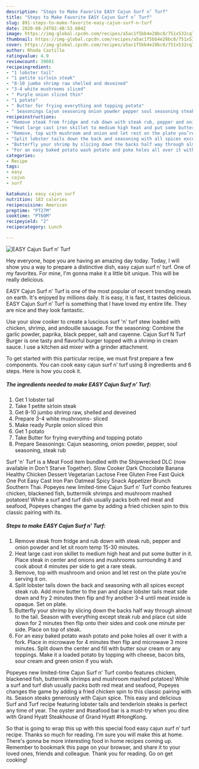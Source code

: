 ```yaml
---
description: "Steps to Make Favorite EASY Cajun Surf n’ Turf"
title: "Steps to Make Favorite EASY Cajun Surf n’ Turf"
slug: 891-steps-to-make-favorite-easy-cajun-surf-n-turf
date: 2020-08-24T02:48:53.604Z
image: https://img-global.cpcdn.com/recipes/a5ac1f5bb4e28bc8/751x532cq70/easy-cajun-surf-n-turf-recipe-main-photo.jpg
thumbnail: https://img-global.cpcdn.com/recipes/a5ac1f5bb4e28bc8/751x532cq70/easy-cajun-surf-n-turf-recipe-main-photo.jpg
cover: https://img-global.cpcdn.com/recipes/a5ac1f5bb4e28bc8/751x532cq70/easy-cajun-surf-n-turf-recipe-main-photo.jpg
author: Rhoda Castillo
ratingvalue: 4.9
reviewcount: 39601
recipeingredient:
- "1 lobster tail"
- "1 petite sirloin steak"
- "8-10 jumbo shrimp raw shelled and deveined"
- "3-4 white mushrooms sliced"
- " Purple onion sliced thin"
- "1 potato"
- " Butter for frying everything and topping potato"
- " Seasonings Cajun seasoning onion powder pepper soul seasoning steak rub"
recipeinstructions:
- "Remove steak from fridge and rub down with steak rub, pepper and onion powder and let sit room temp 15-30 minutes."
- "Heat large cast iron skillet to medium high heat and put some butter in it. Place steak in center and onions and mushrooms surrounding it and cook about 4 minutes per side to get a rare steak."
- "Remove, top with mushroom and onion and let rest on the plate you’re serving it on."
- "Split lobster tails down the back and seasoning with all spices except steak rub. Add more butter to the pan and place lobster tails meat side down and fry 2 minutes then flip and fry another 3-4 until meat inside is opaque. Set on plate."
- "Butterfly your shrimp by slicing down the backs half way through almost to the tail. Season with everything except steak rub and place cut side down for 2 minutes then flip onto their sides and cook one minute per side. Place on top of steak."
- "For an easy baked potato wash potato and poke holes all over it with a fork. Place in microwave for 4 minutes then flip and microwave 3 more minutes. Split down the center and fill with butter sour cream or any toppings. Make it a loaded potato by topping with cheese, bacon bits, sour cream and green onion if you wish."
categories:
- Recipe
tags:
- easy
- cajun
- surf

katakunci: easy cajun surf 
nutrition: 183 calories
recipecuisine: American
preptime: "PT27M"
cooktime: "PT60M"
recipeyield: "2"
recipecategory: Lunch

---
```



![EASY Cajun Surf n’ Turf](https://img-global.cpcdn.com/recipes/a5ac1f5bb4e28bc8/751x532cq70/easy-cajun-surf-n-turf-recipe-main-photo.jpg)

Hey everyone, hope you are having an amazing day today. Today, I will show you a way to prepare a distinctive dish, easy cajun surf n’ turf. One of my favorites. For mine, I'm gonna make it a little bit unique. This will be really delicious.

EASY Cajun Surf n’ Turf is one of the most popular of recent trending meals on earth. It's enjoyed by millions daily. It is easy, it is fast, it tastes delicious. EASY Cajun Surf n’ Turf is something that I have loved my entire life. They are nice and they look fantastic.

Use your slow cooker to create a luscious surf &#39;n&#39; turf stew loaded with chicken, shrimp, and andouille sausage. For the seasoning: Combine the garlic powder, paprika, black pepper, salt and cayenne. Cajun Surf N Turf Burger is one tasty and flavorful burger topped with a shrimp in cream sauce. I use a kitchen aid mixer with a grinder attachment.


To get started with this particular recipe, we must first prepare a few components. You can cook easy cajun surf n’ turf using 8 ingredients and 6 steps. Here is how you cook it.

<!--inarticleads1-->

##### The ingredients needed to make EASY Cajun Surf n’ Turf:

1. Get 1 lobster tail
1. Take 1 petite sirloin steak
1. Get 8-10 jumbo shrimp raw, shelled and deveined
1. Prepare 3-4 white mushrooms- sliced
1. Make ready  Purple onion sliced thin
1. Get 1 potato
1. Take  Butter for frying everything and topping potato
1. Prepare  Seasonings: Cajun seasoning, onion powder, pepper, soul seasoning, steak rub


Surf &#39;n&#39; Turf is a Meat Food item bundled with the Shipwrecked DLC (now available in Don&#39;t Starve Together). Slow Cooker Dark Chocolate Banana Healthy Chicken Dessert Vegetarian Lactose Free Gluten Free Fast Quick One Pot Easy Cast Iron Pan Oatmeal Spicy Snack Appetizer Brunch Southern Thai. Popeyes new limited-time Cajun Surf n&#39; Turf combo features chicken, blackened fish, buttermilk shrimps and mushroom mashed potatoes! While a surf and turf dish usually packs both red meat and seafood, Popeyes changes the game by adding a fried chicken spin to this classic pairing with its. 

<!--inarticleads2-->

##### Steps to make EASY Cajun Surf n’ Turf:

1. Remove steak from fridge and rub down with steak rub, pepper and onion powder and let sit room temp 15-30 minutes.
1. Heat large cast iron skillet to medium high heat and put some butter in it. Place steak in center and onions and mushrooms surrounding it and cook about 4 minutes per side to get a rare steak.
1. Remove, top with mushroom and onion and let rest on the plate you’re serving it on.
1. Split lobster tails down the back and seasoning with all spices except steak rub. Add more butter to the pan and place lobster tails meat side down and fry 2 minutes then flip and fry another 3-4 until meat inside is opaque. Set on plate.
1. Butterfly your shrimp by slicing down the backs half way through almost to the tail. Season with everything except steak rub and place cut side down for 2 minutes then flip onto their sides and cook one minute per side. Place on top of steak.
1. For an easy baked potato wash potato and poke holes all over it with a fork. Place in microwave for 4 minutes then flip and microwave 3 more minutes. Split down the center and fill with butter sour cream or any toppings. Make it a loaded potato by topping with cheese, bacon bits, sour cream and green onion if you wish.


Popeyes new limited-time Cajun Surf n&#39; Turf combo features chicken, blackened fish, buttermilk shrimps and mushroom mashed potatoes! While a surf and turf dish usually packs both red meat and seafood, Popeyes changes the game by adding a fried chicken spin to this classic pairing with its. Season steaks generously with Cajun spice. This easy and delicious Surf and Turf recipe featuring lobster tails and tenderloin steaks is perfect any time of year. The oyster and #seafood bar is a must-try when you dine with Grand Hyatt Steakhouse of Grand Hyatt #HongKong. 

So that is going to wrap this up with this special food easy cajun surf n’ turf recipe. Thanks so much for reading. I'm sure you will make this at home. There's gonna be more interesting food in home recipes coming up. Remember to bookmark this page on your browser, and share it to your loved ones, friends and colleague. Thank you for reading. Go on get cooking!
